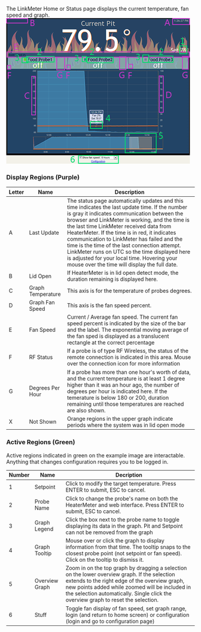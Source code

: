 The LinkMeter Home or Status page displays the current temperature, fan speed and graph.
![LinkMeter Home](images/linkmeter-home.png)

### Display Regions (Purple)

| Letter | Name | Description |
|--------|------|-------------|
| A | Last Update | The status page automatically updates and this time indicates the last update time. If the number is gray it indicates communication between the browser and LinkMeter is working, and the time is the last time LinkMeter received data from HeaterMeter. If the time is in red, it indicates communication to LinkMeter has failed and the time is the time of the last connection attempt. LinkMeter runs on UTC so the time displayed here is adjusted for your local time. Hovering your mouse over the time will display the full date. |
| B | Lid Open | If HeaterMeter is in lid open detect mode, the duration remaining is displayed here. |
| C | Graph Temperature | This axis is for the temperature of probes degrees. |
| D | Graph Fan Speed | This axis is the fan speed percent. |
| E | Fan Speed | Current / Average fan speed. The current fan speed percent is indicated by the size of the bar and the label. The exponential moving average of the fan sped is displayed as a translucent rectangle at the correct percentage |
| F | RF Status | If a probe is of type RF Wireless, the status of the remote connection is indicated in this area. Mouse over the connection icon for more information |
| G | Degrees Per Hour | If a probe has more than one hour's worth of data, and the current temperature is at least 1 degree higher than it was an hour ago, the number of degrees per hour is indicated here. If the temerature is below 180 or 200, duration remaining until those temperatures are reached are also shown. |
| X | Not Shown | Orange regions in the upper graph indicate periods where the system was in lid open mode |


### Active Regions (Green)

Active regions indicated in green on the example image are interactable. Anything that changes configuration requires you to be logged in.

| Number | Name | Decription |
|--------|------|------------|
| 1 | Setpoint | Click to modify the target temperature. Press ENTER to submit, ESC to cancel. |
| 2 | Probe Name | Click to change the probe's name on both the HeaterMeter and web interface. Press ENTER to submit, ESC to cancel. |
| 3 | Graph Legend | Click the box next to the probe name to toggle displaying its data in the graph. Pit and Setpoint can not be removed from the graph |
| 4 | Graph Tooltip | Mouse over or click the graph to display information from that time. The tooltip snaps to the closest probe point (not setpoint or fan speed). Click on the tooltip to dismiss it. |
| 5 | Overview Graph | Zoom in on the top graph by dragging a selection on the lower overview graph. If the selection extends to the right edge of the overview graph, new points added while zoomed will be included in the selection automatically. Single click the overview graph to reset the selection. |
| 6 | Stuff | Toggle fan display of fan speed, set graph range, login (and return to home screen) or configuration (login and go to configuration page) |